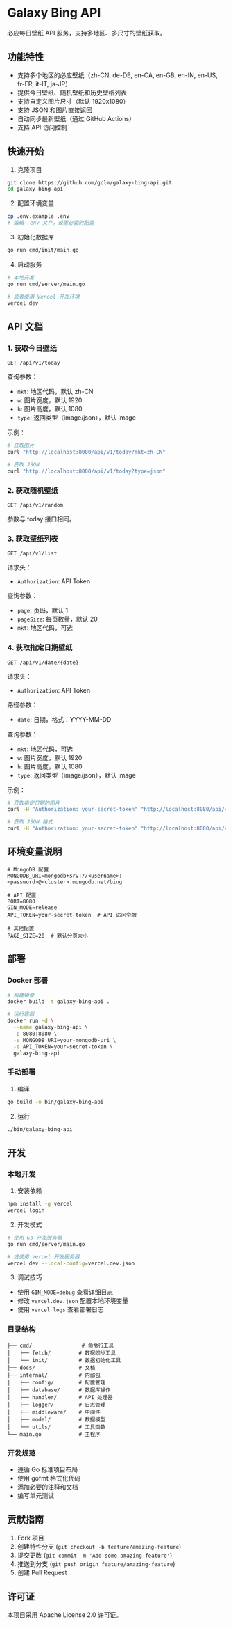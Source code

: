 # Galaxy Bing API

必应每日壁纸 API 服务，支持多地区、多尺寸的壁纸获取。

## 功能特性

- 支持多个地区的必应壁纸（zh-CN, de-DE, en-CA, en-GB, en-IN, en-US, fr-FR, it-IT, ja-JP）
- 提供今日壁纸、随机壁纸和历史壁纸列表
- 支持自定义图片尺寸（默认 1920x1080）
- 支持 JSON 和图片直接返回
- 自动同步最新壁纸（通过 GitHub Actions）
- 支持 API 访问控制

## 快速开始

1. 克隆项目

```bash
git clone https://github.com/gclm/galaxy-bing-api.git
cd galaxy-bing-api
```

2. 配置环境变量

```bash
cp .env.example .env
# 编辑 .env 文件，设置必要的配置
```

3. 初始化数据库

```bash
go run cmd/init/main.go
```

4. 启动服务

```bash
# 本地开发
go run cmd/server/main.go

# 或者使用 Vercel 开发环境
vercel dev
```

## API 文档

### 1. 获取今日壁纸

```http
GET /api/v1/today
```

查询参数：
- `mkt`: 地区代码，默认 zh-CN
- `w`: 图片宽度，默认 1920
- `h`: 图片高度，默认 1080
- `type`: 返回类型（image/json），默认 image

示例：
```bash
# 获取图片
curl "http://localhost:8080/api/v1/today?mkt=zh-CN"

# 获取 JSON
curl "http://localhost:8080/api/v1/today?type=json"
```

### 2. 获取随机壁纸

```http
GET /api/v1/random
```

参数与 today 接口相同。

### 3. 获取壁纸列表

```http
GET /api/v1/list
```

请求头：
- `Authorization`: API Token

查询参数：
- `page`: 页码，默认 1
- `pageSize`: 每页数量，默认 20
- `mkt`: 地区代码，可选

### 4. 获取指定日期壁纸

```http
GET /api/v1/date/{date}
```

请求头：
- `Authorization`: API Token

路径参数：
- `date`: 日期，格式：YYYY-MM-DD

查询参数：
- `mkt`: 地区代码，可选
- `w`: 图片宽度，默认 1920
- `h`: 图片高度，默认 1080
- `type`: 返回类型（image/json），默认 image

示例：
```bash
# 获取指定日期的图片
curl -H "Authorization: your-secret-token" "http://localhost:8080/api/v1/date/2024-02-19?mkt=zh-CN"

# 获取 JSON 格式
curl -H "Authorization: your-secret-token" "http://localhost:8080/api/v1/date/2024-02-19?type=json"
```

## 环境变量说明

```env
# MongoDB 配置
MONGODB_URI=mongodb+srv://<username>:<password>@<cluster>.mongodb.net/bing

# API 配置
PORT=8080
GIN_MODE=release
API_TOKEN=your-secret-token  # API 访问令牌

# 其他配置
PAGE_SIZE=20  # 默认分页大小
```

## 部署

### Docker 部署

```bash
# 构建镜像
docker build -t galaxy-bing-api .

# 运行容器
docker run -d \
  --name galaxy-bing-api \
  -p 8080:8080 \
  -e MONGODB_URI=your-mongodb-uri \
  -e API_TOKEN=your-secret-token \
  galaxy-bing-api
```

### 手动部署

1. 编译
```bash
go build -o bin/galaxy-bing-api
```

2. 运行
```bash
./bin/galaxy-bing-api
```

## 开发

### 本地开发

1. 安装依赖
```bash
npm install -g vercel
vercel login
```

2. 开发模式
```bash
# 使用 Go 开发服务器
go run cmd/server/main.go

# 或使用 Vercel 开发服务器
vercel dev --local-config=vercel.dev.json
```

3. 调试技巧
- 使用 `GIN_MODE=debug` 查看详细日志
- 修改 `vercel.dev.json` 配置本地环境变量
- 使用 `vercel logs` 查看部署日志

### 目录结构

```
├── cmd/                # 命令行工具
│   ├── fetch/         # 数据同步工具
│   └── init/          # 数据初始化工具
├── docs/              # 文档
├── internal/          # 内部包
│   ├── config/        # 配置管理
│   ├── database/      # 数据库操作
│   ├── handler/       # API 处理器
│   ├── logger/        # 日志管理
│   ├── middleware/    # 中间件
│   ├── model/         # 数据模型
│   └── utils/         # 工具函数
└── main.go            # 主程序
```

### 开发规范

- 遵循 Go 标准项目布局
- 使用 gofmt 格式化代码
- 添加必要的注释和文档
- 编写单元测试

## 贡献指南

1. Fork 项目
2. 创建特性分支 (`git checkout -b feature/amazing-feature`)
3. 提交更改 (`git commit -m 'Add some amazing feature'`)
4. 推送到分支 (`git push origin feature/amazing-feature`)
5. 创建 Pull Request

## 许可证

本项目采用 Apache License 2.0 许可证。

